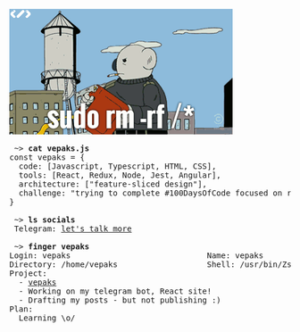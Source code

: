 
![](https://github.com/vepaks/vepaks/blob/main/public/gif/rf.gif)

<pre>
 ~> <strong>cat vepaks.js</strong>
const vepaks = {
  code: [Javascript, Typescript, HTML, CSS],
  tools: [React, Redux, Node, Jest, Angular],
  architecture: ["feature-sliced design"],
  challenge: "trying to complete #100DaysOfCode focused on react and typescript"
}
 
 ~> <strong>ls socials</strong>
 Telegram: <a href="https://t.me/vepaks">let's talk more</a>

 ~> <strong>finger vepaks</strong>
Login: vepaks                             Name: vepaks
Directory: /home/vepaks                   Shell: /usr/bin/Zsh
Project:
  - <a href="https://github.com/vepaks/">vepaks</a>
  - Working on my telegram bot, React site!
  - Drafting my posts - but not publishing :)
Plan:
  Learning \o/
</pre>